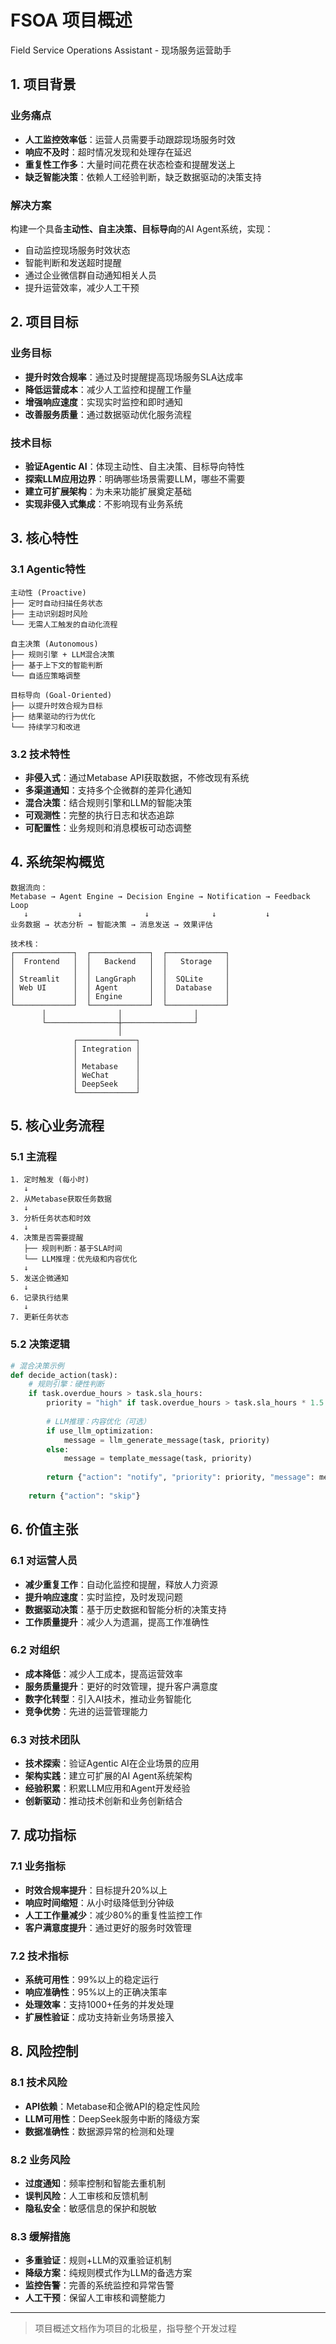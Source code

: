 # FSOA 项目概述

Field Service Operations Assistant - 现场服务运营助手

## 1. 项目背景

### 业务痛点
- **人工监控效率低**：运营人员需要手动跟踪现场服务时效
- **响应不及时**：超时情况发现和处理存在延迟
- **重复性工作多**：大量时间花费在状态检查和提醒发送上
- **缺乏智能决策**：依赖人工经验判断，缺乏数据驱动的决策支持

### 解决方案
构建一个具备**主动性、自主决策、目标导向**的AI Agent系统，实现：
- 自动监控现场服务时效状态
- 智能判断和发送超时提醒
- 通过企业微信群自动通知相关人员
- 提升运营效率，减少人工干预

## 2. 项目目标

### 业务目标
- **提升时效合规率**：通过及时提醒提高现场服务SLA达成率
- **降低运营成本**：减少人工监控和提醒工作量
- **增强响应速度**：实现实时监控和即时通知
- **改善服务质量**：通过数据驱动优化服务流程

### 技术目标
- **验证Agentic AI**：体现主动性、自主决策、目标导向特性
- **探索LLM应用边界**：明确哪些场景需要LLM，哪些不需要
- **建立可扩展架构**：为未来功能扩展奠定基础
- **实现非侵入式集成**：不影响现有业务系统

## 3. 核心特性

### 3.1 Agentic特性
```
主动性 (Proactive)
├── 定时自动扫描任务状态
├── 主动识别超时风险
└── 无需人工触发的自动化流程

自主决策 (Autonomous)  
├── 规则引擎 + LLM混合决策
├── 基于上下文的智能判断
└── 自适应策略调整

目标导向 (Goal-Oriented)
├── 以提升时效合规为目标
├── 结果驱动的行为优化
└── 持续学习和改进
```

### 3.2 技术特性
- **非侵入式**：通过Metabase API获取数据，不修改现有系统
- **多渠道通知**：支持多个企微群的差异化通知
- **混合决策**：结合规则引擎和LLM的智能决策
- **可观测性**：完整的执行日志和状态追踪
- **可配置性**：业务规则和消息模板可动态调整

## 4. 系统架构概览

```
数据流向：
Metabase → Agent Engine → Decision Engine → Notification → Feedback Loop
   ↓           ↓              ↓              ↓           ↓
业务数据 → 状态分析 → 智能决策 → 消息发送 → 效果评估

技术栈：
┌─────────────┐  ┌─────────────┐  ┌─────────────┐
│  Frontend   │  │   Backend   │  │   Storage   │
│             │  │             │  │             │
│ Streamlit   │  │ LangGraph   │  │  SQLite     │
│ Web UI      │  │ Agent       │  │  Database   │
│             │  │ Engine      │  │             │
└─────────────┘  └─────────────┘  └─────────────┘
       │                │                │
       └────────────────┼────────────────┘
                        │
              ┌─────────────┐
              │ Integration │
              │             │
              │ Metabase    │
              │ WeChat      │
              │ DeepSeek    │
              └─────────────┘
```

## 5. 核心业务流程

### 5.1 主流程
```
1. 定时触发 (每小时)
   ↓
2. 从Metabase获取任务数据
   ↓
3. 分析任务状态和时效
   ↓
4. 决策是否需要提醒
   ├── 规则判断：基于SLA时间
   └── LLM推理：优先级和内容优化
   ↓
5. 发送企微通知
   ↓
6. 记录执行结果
   ↓
7. 更新任务状态
```

### 5.2 决策逻辑
```python
# 混合决策示例
def decide_action(task):
    # 规则引擎：硬性判断
    if task.overdue_hours > task.sla_hours:
        priority = "high" if task.overdue_hours > task.sla_hours * 1.5 else "normal"
        
        # LLM推理：内容优化（可选）
        if use_llm_optimization:
            message = llm_generate_message(task, priority)
        else:
            message = template_message(task, priority)
            
        return {"action": "notify", "priority": priority, "message": message}
    
    return {"action": "skip"}
```

## 6. 价值主张

### 6.1 对运营人员
- **减少重复工作**：自动化监控和提醒，释放人力资源
- **提升响应速度**：实时监控，及时发现问题
- **数据驱动决策**：基于历史数据和智能分析的决策支持
- **工作质量提升**：减少人为遗漏，提高工作准确性

### 6.2 对组织
- **成本降低**：减少人工成本，提高运营效率
- **服务质量提升**：更好的时效管理，提升客户满意度
- **数字化转型**：引入AI技术，推动业务智能化
- **竞争优势**：先进的运营管理能力

### 6.3 对技术团队
- **技术探索**：验证Agentic AI在企业场景的应用
- **架构实践**：建立可扩展的AI Agent系统架构
- **经验积累**：积累LLM应用和Agent开发经验
- **创新驱动**：推动技术创新和业务创新结合

## 7. 成功指标

### 7.1 业务指标
- **时效合规率提升**：目标提升20%以上
- **响应时间缩短**：从小时级降低到分钟级
- **人工工作量减少**：减少80%的重复性监控工作
- **客户满意度提升**：通过更好的服务时效管理

### 7.2 技术指标
- **系统可用性**：99%以上的稳定运行
- **响应准确性**：95%以上的正确决策率
- **处理效率**：支持1000+任务的并发处理
- **扩展性验证**：成功支持新业务场景接入

## 8. 风险控制

### 8.1 技术风险
- **API依赖**：Metabase和企微API的稳定性风险
- **LLM可用性**：DeepSeek服务中断的降级方案
- **数据准确性**：数据源异常的检测和处理

### 8.2 业务风险
- **过度通知**：频率控制和智能去重机制
- **误判风险**：人工审核和反馈机制
- **隐私安全**：敏感信息的保护和脱敏

### 8.3 缓解措施
- **多重验证**：规则+LLM的双重验证机制
- **降级方案**：纯规则模式作为LLM的备选方案
- **监控告警**：完善的系统监控和异常告警
- **人工干预**：保留人工审核和调整能力

---
> 项目概述文档作为项目的北极星，指导整个开发过程
